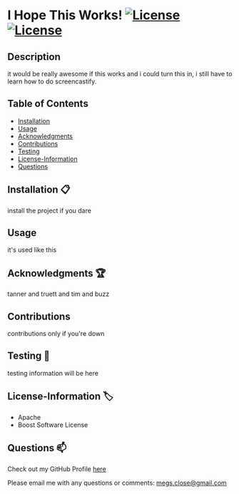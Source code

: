 # I Hope This Works! [![License](https://img.shields.io/badge/License-Apache%202.0-blue.svg)](https://opensource.org/licenses/Apache-2.0)[![License](https://img.shields.io/badge/License-Boost%201.0-lightblue.svg)](https://www.boost.org/LICENSE_1_0.txt)

## Description
it would be really awesome if this works and i could turn this in, i still have to learn how to do screencastify. 

## Table of Contents
* [Installation](#Installation)
* [Usage](#Usage)
* [Acknowledgments](#Acknowledgments)
* [Contributions](#Contributions)
* [Testing](#Testing)
* [License-Information](#License-Information)
* [Questions](#Questions)

## Installation :clipboard:
install the project if you dare

  
## Usage
it's used like this

  
## Acknowledgments :trophy:
tanner and truett and tim and buzz

  
## Contributions
contributions only if you're down

  
## Testing :lab_coat:
testing information will be here

  
## License-Information :label:
  * Apache
* Boost Software License
  
## Questions :mailbox:
Check out my GitHub Profile [here](https://github.com/MeganClo)

Please email me with any questions or comments: <megs.close@gmail.com>